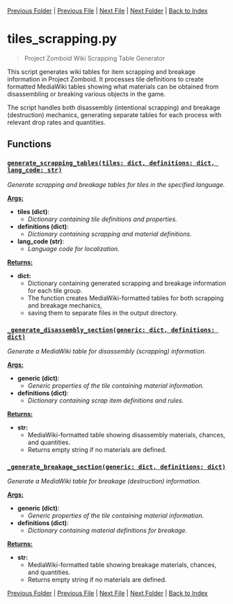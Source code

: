 [Previous Folder](../recipes/craft_recipes.md) | [Previous File](tiles_navbox.md) | [Next File](tiles_stitcher.md) | [Next Folder](../tools/compare_item_lists.md) | [Back to Index](../../index.md)

# tiles_scrapping.py

> Project Zomboid Wiki Scrapping Table Generator

This script generates wiki tables for item scrapping and breakage information in Project Zomboid.
It processes tile definitions to create formatted MediaWiki tables showing what materials
can be obtained from disassembling or breaking various objects in the game.

The script handles both disassembly (intentional scrapping) and breakage (destruction)
mechanics, generating separate tables for each process with relevant drop rates and quantities.

## Functions

### [`generate_scrapping_tables(tiles: dict, definitions: dict, lang_code: str)`](https://github.com/Vaileasys/pz-wiki_parser/blob/main/scripts/tiles/tiles_scrapping.py#L19)

_Generate scrapping and breakage tables for tiles in the specified language._

<ins>**Args:**</ins>
  - **tiles (dict)**:
      - _Dictionary containing tile definitions and properties._
  - **definitions (dict)**:
      - _Dictionary containing scrapping and material definitions._
  - **lang_code (str)**:
      - _Language code for localization._

<ins>**Returns:**</ins>
  - **dict:**
      - Dictionary containing generated scrapping and breakage information for each tile group.
      - The function creates MediaWiki-formatted tables for both scrapping and breakage mechanics,
      - saving them to separate files in the output directory.
### [`_generate_disassembly_section(generic: dict, definitions: dict)`](https://github.com/Vaileasys/pz-wiki_parser/blob/main/scripts/tiles/tiles_scrapping.py#L77)

_Generate a MediaWiki table for disassembly (scrapping) information._

<ins>**Args:**</ins>
  - **generic (dict)**:
      - _Generic properties of the tile containing material information._
  - **definitions (dict)**:
      - _Dictionary containing scrap item definitions and rules._

<ins>**Returns:**</ins>
  - **str:**
      - MediaWiki-formatted table showing disassembly materials, chances, and quantities.
      - Returns empty string if no materials are defined.
### [`_generate_breakage_section(generic: dict, definitions: dict)`](https://github.com/Vaileasys/pz-wiki_parser/blob/main/scripts/tiles/tiles_scrapping.py#L159)

_Generate a MediaWiki table for breakage (destruction) information._

<ins>**Args:**</ins>
  - **generic (dict)**:
      - _Generic properties of the tile containing material information._
  - **definitions (dict)**:
      - _Dictionary containing material definitions for breakage._

<ins>**Returns:**</ins>
  - **str:**
      - MediaWiki-formatted table showing breakage materials, chances, and quantities.
      - Returns empty string if no materials are defined.


[Previous Folder](../recipes/craft_recipes.md) | [Previous File](tiles_navbox.md) | [Next File](tiles_stitcher.md) | [Next Folder](../tools/compare_item_lists.md) | [Back to Index](../../index.md)
